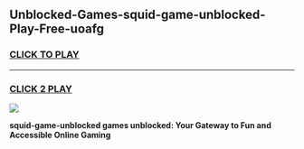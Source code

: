 
## Unblocked-Games-squid-game-unblocked-Play-Free-uoafg
<h3>
<a href="https://premium76.site?title=squid-game-unblocked&ref=23A">CLICK TO PLAY</a></h3>
<hr>

<h3>
<a href="https://premium76.site?title=squid-game-unblocked&ref=23A">CLICK 2 PLAY</a>
  
</h3>

<a href="https://premium76.site?title=squid-game-unblocked&ref=23A"><img src="https://clearcache.store/games.png"></a>


**squid-game-unblocked games unblocked: Your Gateway to Fun and Accessible Online Gaming**

